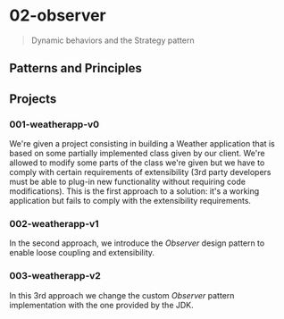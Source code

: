 # 02-observer
> Dynamic behaviors and the Strategy pattern

## Patterns and Principles


## Projects

### 001-weatherapp-v0
We're given a project consisting in building a Weather application that is based on some partially implemented class given by our client. We're allowed to modify some parts of the class we're given but we have to comply with certain requirements of extensibility (3rd party developers must be able to plug-in new functionality without requiring code modifications).
This is the first approach to a solution: it's a working application but fails to comply with the extensibility requirements.

### 002-weatherapp-v1
In the second approach, we introduce the *Observer* design pattern to enable loose coupling and extensibility.

### 003-weatherapp-v2
In this 3rd approach we change the custom *Observer* pattern implementation with the one provided by the JDK.